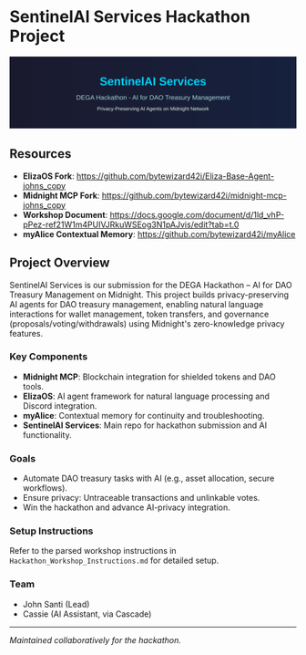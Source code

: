 # SentinelAI Services Hackathon Project

![SentinelAI Services Banner](media/readme/project-banner.svg)

## Resources

- **ElizaOS Fork**: https://github.com/bytewizard42i/Eliza-Base-Agent-johns_copy
- **Midnight MCP Fork**: https://github.com/bytewizard42i/midnight-mcp-johns_copy
- **Workshop Document**: https://docs.google.com/document/d/1ld_vhP-pPez-ref21W1m4PUIVJRkuWSEog3N1pAJvis/edit?tab=t.0
- **myAlice Contextual Memory**: https://github.com/bytewizard42i/myAlice

## Project Overview

SentinelAI Services is our submission for the DEGA Hackathon – AI for DAO Treasury Management on Midnight. This project builds privacy-preserving AI agents for DAO treasury management, enabling natural language interactions for wallet management, token transfers, and governance (proposals/voting/withdrawals) using Midnight's zero-knowledge privacy features.

### Key Components
- **Midnight MCP**: Blockchain integration for shielded tokens and DAO tools.
- **ElizaOS**: AI agent framework for natural language processing and Discord integration.
- **myAlice**: Contextual memory for continuity and troubleshooting.
- **SentinelAI Services**: Main repo for hackathon submission and AI functionality.

### Goals
- Automate DAO treasury tasks with AI (e.g., asset allocation, secure workflows).
- Ensure privacy: Untraceable transactions and unlinkable votes.
- Win the hackathon and advance AI-privacy integration.

### Setup Instructions
Refer to the parsed workshop instructions in `Hackathon_Workshop_Instructions.md` for detailed setup.

### Team
- John Santi (Lead)
- Cassie (AI Assistant, via Cascade)

---

*Maintained collaboratively for the hackathon.*
